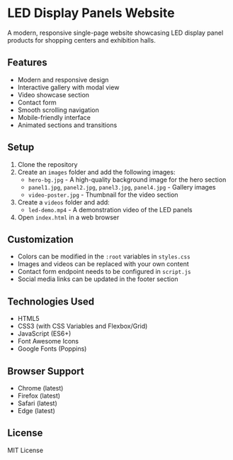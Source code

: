 # LED Display Panels Website

A modern, responsive single-page website showcasing LED display panel products for shopping centers and exhibition halls.

## Features

- Modern and responsive design
- Interactive gallery with modal view
- Video showcase section
- Contact form
- Smooth scrolling navigation
- Mobile-friendly interface
- Animated sections and transitions

## Setup

1. Clone the repository
2. Create an `images` folder and add the following images:
   - `hero-bg.jpg` - A high-quality background image for the hero section
   - `panel1.jpg`, `panel2.jpg`, `panel3.jpg`, `panel4.jpg` - Gallery images
   - `video-poster.jpg` - Thumbnail for the video section
3. Create a `videos` folder and add:
   - `led-demo.mp4` - A demonstration video of the LED panels
4. Open `index.html` in a web browser

## Customization

- Colors can be modified in the `:root` variables in `styles.css`
- Images and videos can be replaced with your own content
- Contact form endpoint needs to be configured in `script.js`
- Social media links can be updated in the footer section

## Technologies Used

- HTML5
- CSS3 (with CSS Variables and Flexbox/Grid)
- JavaScript (ES6+)
- Font Awesome Icons
- Google Fonts (Poppins)

## Browser Support

- Chrome (latest)
- Firefox (latest)
- Safari (latest)
- Edge (latest)

## License

MIT License
